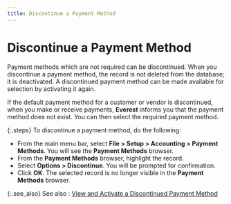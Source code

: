 ```yaml
---
title: Discontinue a Payment Method
---
```


# Discontinue a Payment Method


Payment methods which are not required can be discontinued. When you  discontinue a payment method, the record is not deleted from the database;  it is deactivated. A discontinued payment method can be made available  for selection by activating it again.


If the default payment method for a customer or vendor is discontinued,  when you make or receive payments, **Everest**  informs you that the payment method does not exist. You can then select  the required payment method.


{:.steps}
To discontinue a payment method, do the following:

- From the main  menu bar, select **File &gt; Setup &gt; 
 Accounting &gt; Payment Methods**. You will see the **Payment 
 Methods** browser.
- From the **Payment Methods** browser, highlight the  record.
- Select **Options &gt; Discontinue**. You will be  prompted for confirmation.
- Click **OK**. The selected  record is no longer visible in the **Payment 
 Methods** browser.



{:.see_also}
See also
: [View  and Activate a Discontinued Payment Method]({{site.sc_baseurl}}/options/payment-information/payment-methods/set-up-a-payment-method/view_and_activate_a_discontinued_payment_method.html)
